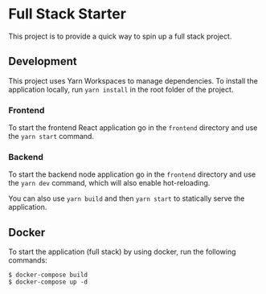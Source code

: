 # Full Stack Starter
This project is to provide a quick way to spin up a full stack project.

## Development
This project uses Yarn Workspaces to manage dependencies. To install the application locally, run `yarn install` in the root folder of the project.

### Frontend
To start the frontend React application go in the `frontend` directory and use the `yarn start` command.

### Backend
To start the backend node application go in the `frontend` directory and use the `yarn dev` command, which will also enable hot-reloading.

You can also use `yarn build` and then `yarn start` to statically serve the application.

## Docker
To start the application (full stack) by using docker, run the following commands:

```
$ docker-compose build
$ docker-compose up -d
```
